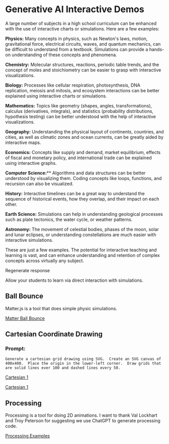 # Generative AI Interactive Demos

A large number of subjects in a high school curriculum can be enhanced with the use of interactive charts or simulations. Here are a few examples:

**Physics:** Many concepts in physics, such as Newton's laws, motion, gravitational force, electrical circuits, waves, and quantum mechanics, can be difficult to understand from a textbook. Simulations can provide a hands-on understanding of these concepts and phenomena.

**Chemistry:** Molecular structures, reactions, periodic table trends, and the concept of moles and stoichiometry can be easier to grasp with interactive visualizations.

**Biology:** Processes like cellular respiration, photosynthesis, DNA replication, meiosis and mitosis, and ecosystem interactions can be better explained using interactive charts or simulations.

**Mathematics:** Topics like geometry (shapes, angles, transformations), calculus (derivatives, integrals), and statistics (probability distributions, hypothesis testing) can be better understood with the help of interactive visualizations.

**Geography:** Understanding the physical layout of continents, countries, and cities, as well as climatic zones and ocean currents, can be greatly aided by interactive maps.

**Economics:** Concepts like supply and demand, market equilibrium, effects of fiscal and monetary policy, and international trade can be explained using interactive graphs.

**Computer Science:**** Algorithms and data structures can be better understood by visualizing them. Coding concepts like loops, functions, and recursion can also be visualized.

**History:** Interactive timelines can be a great way to understand the sequence of historical events, how they overlap, and their impact on each other.

**Earth Science:** Simulations can help in understanding geological processes such as plate tectonics, the water cycle, or weather patterns.

**Astronomy:** The movement of celestial bodies, phases of the moon, solar and lunar eclipses, or understanding constellations are much easier with interactive simulations.

These are just a few examples. The potential for interactive teaching and learning is vast, and can enhance understanding and retention of complex concepts across virtually any subject.






Regenerate response

Allow your students to learn via direct interaction with simulations.

## Ball Bounce

Matter.js is a tool that does simple physic simulations.

[Matter Ball Bounce](./matter/ball-bounce.html)

## Cartesian Coordinate Drawing

### Prompt: 

```inenums="0"
Generate a cartesian grid drawing using SVG.  Create an SVG canvas of 400x400.  Place the origin in the lower-left corner.  Draw grids that are solid lines ever 100 and dashed lines every 50.
```
[Cartesian 1](./cartesian.html)

[Cartesian 1](./cartesian2.html)

## Processing

Processing is a tool for doing 2D animations.  I want to thank Val Lockhart and Troy Peterson for suggesting we use ChatGPT to generate processing code.

[Processing Examples](p5/index.md)

